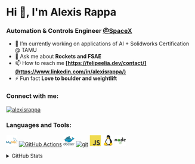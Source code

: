 <h1>Hi 👋, I'm Alexis Rappa</h1>
<h3>Automation & Controls Engineer <a href="https://www.spacex.com/" target="blank">@SpaceX</a></h3>

- 🔭 I’m currently working on applications of AI + Solidworks Certification @ TAMU
- 💬 Ask me about **Rockets and FSAE**
- 📫 How to reach me **[https://felipeelia.dev/contact/](https://www.linkedin.com/in/alexisrappa/)**
- ⚡ Fun fact **Love to boulder and weightlift**

<h3 align="left">Connect with me:</h3>
<p align="left">
	<a href="https://www.linkedin.com/in/alexisrappa/" target="blank"><img align="center" src="https://raw.githubusercontent.com/rahuldkjain/github-profile-readme-generator/master/src/images/icons/Social/linked-in-alt.svg" alt="alexisrappa" height="30" /></a> &nbsp;
</p>

<h3 align="left">Languages and Tools:</h3>
<p align="left">
	<a href="https://www.mysql.com/" target="_blank" rel="noreferrer"> <img src="https://raw.githubusercontent.com/devicons/devicon/master/icons/mysql/mysql-original-wordmark.svg" alt="mysql" height="30" /></a>
	<a href="https://github.com/features/actions" target="_blank" rel="noreferrer"> <img src="https://www.vectorlogo.zone/logos/github/github-tile.svg" alt="GitHub Actions" height="30" /></a>
	<a href="https://www.docker.com/" target="_blank" rel="noreferrer"> <img src="https://raw.githubusercontent.com/devicons/devicon/master/icons/docker/docker-original-wordmark.svg" alt="docker" height="30" /></a>
	<a href="https://git-scm.com/" target="_blank" rel="noreferrer"> <img src="https://www.vectorlogo.zone/logos/git-scm/git-scm-icon.svg" alt="git" height="30" /></a>
	<a href="https://developer.mozilla.org/en-US/docs/Web/JavaScript" target="_blank" rel="noreferrer"> <img src="https://raw.githubusercontent.com/devicons/devicon/master/icons/javascript/javascript-original.svg" alt="javascript" height="30" /></a>
	<a href="https://www.linux.org/" target="_blank" rel="noreferrer"> <img src="https://raw.githubusercontent.com/devicons/devicon/master/icons/linux/linux-original.svg" alt="linux" height="30" /></a>
	<a href="https://nodejs.org" target="_blank" rel="noreferrer"> <img src="https://raw.githubusercontent.com/devicons/devicon/master/icons/nodejs/nodejs-original-wordmark.svg" alt="nodejs" height="30" /></a>
</p>

<details><summary>GitHub Stats</summary>

| <img align="center" src="https://github-readme-stats.vercel.app/api?username=arappa&show_icons=true&theme=dark&locale=en" alt="arappa" /> | <img align="center" src="https://github-readme-streak-stats.herokuapp.com/?user=felipeelia&theme=dark" alt="felipeelia" /> |
| :---: | :---: |

| <img src="https://github-readme-stats.vercel.app/api/top-langs?username=arappa&show_icons=true&theme=dark&locale=en&layout=compact" alt="arappa" /> |
| :---: |

</details><br><br>
